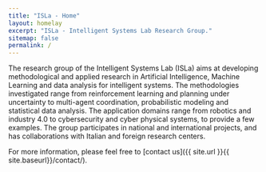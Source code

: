 ```yaml
---
title: "ISLa - Home"
layout: homelay
excerpt: "ISLa - Intelligent Systems Lab Research Group."
sitemap: false
permalink: /
---
```


The research group of the Intelligent Systems Lab (ISLa) aims at developing methodological and applied research in Artificial Intelligence, Machine Learning and data analysis for intelligent systems. The methodologies investigated range from reinforcement learning and planning under uncertainty to multi-agent coordination, probabilistic modeling and statistical data analysis. The application domains range from robotics and industry 4.0 to cybersecurity and cyber physical systems, to provide a few examples. The group participates in national and international projects, and has collaborations with Italian and foreign research centers.

For more information, please feel free to [contact us]({{ site.url }}{{ site.baseurl}}/contact/).
  






